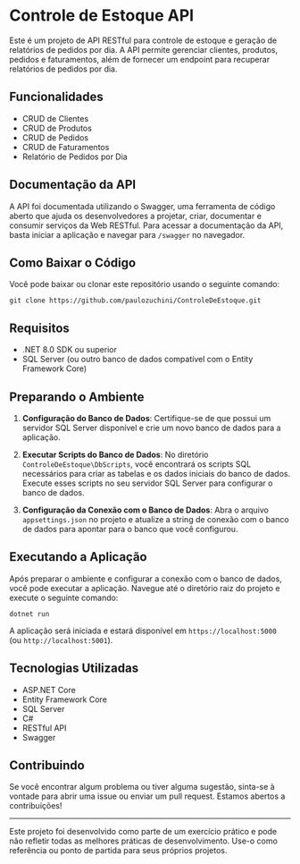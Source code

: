 # Controle de Estoque API

Este é um projeto de API RESTful para controle de estoque e geração de relatórios de pedidos por dia. A API permite gerenciar clientes, produtos, pedidos e faturamentos, além de fornecer um endpoint para recuperar relatórios de pedidos por dia.

## Funcionalidades

- CRUD de Clientes
- CRUD de Produtos
- CRUD de Pedidos
- CRUD de Faturamentos
- Relatório de Pedidos por Dia

## Documentação da API

A API foi documentada utilizando o Swagger, uma ferramenta de código aberto que ajuda os desenvolvedores a projetar, criar, documentar e consumir serviços da Web RESTful. Para acessar a documentação da API, basta iniciar a aplicação e navegar para `/swagger` no navegador.

## Como Baixar o Código

Você pode baixar ou clonar este repositório usando o seguinte comando:

```
git clone https://github.com/paulozuchini/ControleDeEstoque.git
```

## Requisitos

- .NET 8.0 SDK ou superior
- SQL Server (ou outro banco de dados compatível com o Entity Framework Core)

## Preparando o Ambiente

1. **Configuração do Banco de Dados**: Certifique-se de que possui um servidor SQL Server disponível e crie um novo banco de dados para a aplicação.

2. **Executar Scripts do Banco de Dados**: No diretório `ControleDeEstoque\DbScripts`, você encontrará os scripts SQL necessários para criar as tabelas e os dados iniciais do banco de dados. Execute esses scripts no seu servidor SQL Server para configurar o banco de dados.

3. **Configuração da Conexão com o Banco de Dados**: Abra o arquivo `appsettings.json` no projeto e atualize a string de conexão com o banco de dados para apontar para o banco que você configurou.

## Executando a Aplicação

Após preparar o ambiente e configurar a conexão com o banco de dados, você pode executar a aplicação. Navegue até o diretório raiz do projeto e execute o seguinte comando:

```
dotnet run
```

A aplicação será iniciada e estará disponível em `https://localhost:5000` (ou `http://localhost:5001`).

## Tecnologias Utilizadas

- ASP.NET Core
- Entity Framework Core
- SQL Server
- C#
- RESTful API
- Swagger

## Contribuindo

Se você encontrar algum problema ou tiver alguma sugestão, sinta-se à vontade para abrir uma issue ou enviar um pull request. Estamos abertos a contribuições!

---

Este projeto foi desenvolvido como parte de um exercício prático e pode não refletir todas as melhores práticas de desenvolvimento. Use-o como referência ou ponto de partida para seus próprios projetos.